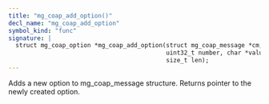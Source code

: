 ```yaml
---
title: "mg_coap_add_option()"
decl_name: "mg_coap_add_option"
symbol_kind: "func"
signature: |
  struct mg_coap_option *mg_coap_add_option(struct mg_coap_message *cm,
                                            uint32_t number, char *value,
                                            size_t len);
---
```


Adds a new option to mg_coap_message structure.
Returns pointer to the newly created option. 

